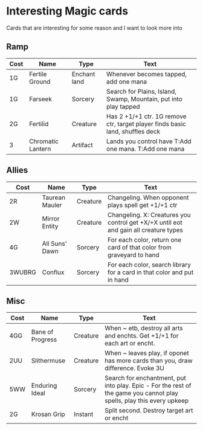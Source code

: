 # Interesting Magic cards

Cards that are interesting for some reason and I want to look more into

## Ramp

Cost   | Name              | Type         | Text
------ | ----------------- | ------------ | ----
1G     | Fertile Ground    | Enchant land | Whenever becomes tapped, add one mana
1G     | Farseek           | Sorcery      | Search for Plains, Island, Swamp, Mountain, put into play tapped
2G     | Fertilid          | Creature     | Has 2 +1/+1 ctr. 1G remove ctr, target player finds basic land, shuffles deck
3      | Chromatic Lantern | Artifact     | Lands you control have T:Add one mana. T:Add one mana

## Allies

Cost   | Name              | Type         | Text
------ | ----------------- | ------------ | ----
2R     | Taurean Mauler    | Creature     | Changeling. When opponent plays spell get +1/+1 ctr
2W     | Mirror Entity     | Creature     | Changeling. X: Creatures you control get +X/+X until eot and gain all creature types
4G     | All Suns' Dawn    | Sorcery      | For each color, return one card of that color from graveyard to hand
3WUBRG | Conflux           | Sorcery      | For each color, search library for a card in that color and put in hand 

## Misc

Cost   | Name              | Type         | Text
------ | ----------------- | ------------ | ----
4GG    | Bane of Progress  | Creature     | When ~ etb, destroy all arts and enchts. Get +1/+1 for each art or encht.
2UU    | Slithermuse       | Creature     | When ~ leaves play, if oponet has more cards than you, draw difference. Evoke 3U
5WW    | Enduring Ideal    | Sorcery      | Search for enchantment, put into play.  Epic - For the rest of the game you cannot play spells, play this every upkeep
2G     | Krosan Grip       | Instant      | Split second. Destroy target art or encht
